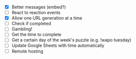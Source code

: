 - [X] Better messages (embed?)
- [ ] React to reaction events
- [X] Allow one URL generation at a time
- [ ] Check if completed
- [ ] Gambling!
- [ ] Get the time to complete
- [ ] Get a certain day of the week's puzzle (e.g. !wapo tuesday)
- [ ] Update Google Sheets with time automatically
- [ ] Remote hosting
